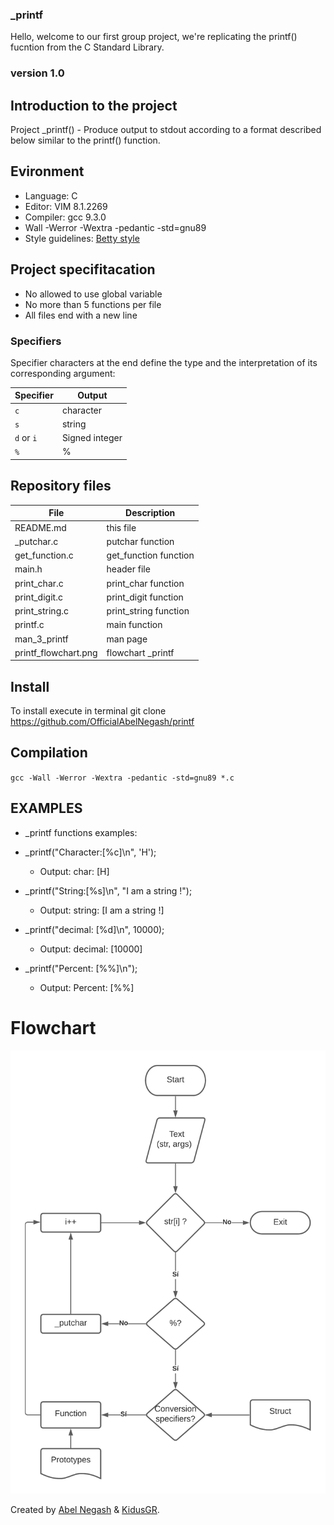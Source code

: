 ### \_printf

Hello, welcome to our first group project, we're replicating the printf() fucntion from the C Standard Library.

### version 1.0

## Introduction to the project

Project \_printf() - Produce output to stdout according to a format described below similar to the printf() function.

## Evironment

- Language: C
- Editor: VIM 8.1.2269
- Compiler: gcc 9.3.0
- Wall -Werror -Wextra -pedantic -std=gnu89
- Style guidelines: [Betty style](https://github.com/holbertonschool/Betty/wiki)

## Project specifitacation

- No allowed to use global variable
- No more than 5 functions per file
- All files end with a new line

<h3>Specifiers </h3>
Specifier characters at the end define the type and the interpretation of its corresponding argument:

| Specifier  | Output         |
| ---------- | -------------- |
| `c`        | character      |
| `s`        | string         |
| `d` or `i` | Signed integer |
| `%`        | %              |

## Repository files

| **File**             | **Description**       |
| -------------------- | --------------------- |
| README.md            | this file             |
| \_putchar.c          | putchar function      |
| get_function.c       | get_function function |
| main.h               | header file           |
| print_char.c         | print_char function   |
| print_digit.c        | print_digit function  |
| print_string.c       | print_string function |
| printf.c             | main function         |
| man_3_printf         | man page              |
| printf_flowchart.png | flowchart \_printf    |

## Install

To install execute in terminal
git clone https://github.com/OfficialAbelNegash/printf

## Compilation

`gcc -Wall -Werror -Wextra -pedantic -std=gnu89 *.c`

## EXAMPLES

- \_printf functions examples:

- \_printf("Character:[%c]\n", 'H');
  - Output: char: [H]
- \_printf("String:[%s]\n", "I am a string !");
  - Output: string: [I am a string !]
- \_printf("decimal: [%d]\n", 10000);
  - Output: decimal: [10000]
- \_printf("Percent: [%%]\n");
  - Output: Percent: [%%]

# Flowchart

![Flowchart](https://raw.githubusercontent.com/OfficialAbelNegash/printf/main/printf_flowchart.png)

Created by [Abel Negash](https://github.com/OfficialAbelNegash/) & [KidusGR](https://github.com/KidusGR).
